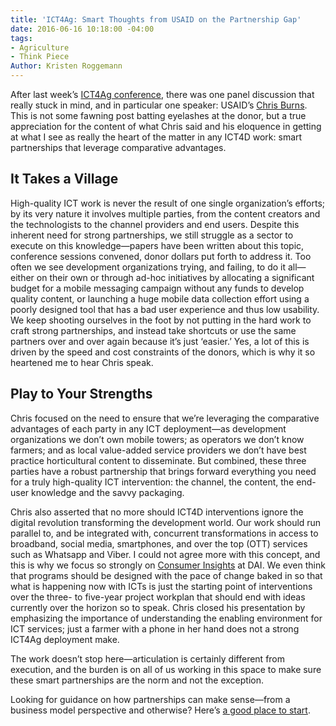 ```yaml
---
title: 'ICT4Ag: Smart Thoughts from USAID on the Partnership Gap'
date: 2016-06-16 10:18:00 -04:00
tags:
- Agriculture
- Think Piece
Author: Kristen Roggemann
---
```


After last week’s [ICT4Ag conference](http://ictforag.org/), there was one panel discussion that really stuck in mind, and in particular one speaker: USAID’s [Chris Burns](https://www.linkedin.com/in/christophermburns?authType=NAME_SEARCH&authToken=3Xj7&locale=en_US&trk=tyah&trkInfo=clickedVertical%3Amynetwork%2CclickedEntityId%3A16147536%2CauthType%3ANAME_SEARCH%2Cidx%3A1-1-1%2CtarId%3A1466017100217%2Ctas%3Achris%20bur). This is not some fawning post batting eyelashes at the donor, but a true appreciation for the content of what Chris said and his eloquence in getting at what I see as really the heart of the matter in any ICT4D work: smart partnerships that leverage comparative advantages.

<!--more-->

## It Takes a Village

High-quality ICT work is never the result of one single organization’s efforts; by its very nature it involves multiple parties, from the content creators and the technologists to the channel providers and end users. Despite this inherent need for strong partnerships, we still struggle as a sector to execute on this knowledge—papers have been written about this topic, conference sessions convened, donor dollars put forth to address it. Too often we see development organizations trying, and failing, to do it all—either on their own or through ad-hoc initiatives by allocating a significant budget for a mobile messaging campaign without any funds to develop quality content, or launching a huge mobile data collection effort using a poorly designed tool that has a bad user experience and thus low usability. We keep shooting ourselves in the foot by not putting in the hard work to craft strong partnerships, and instead take shortcuts or use the same partners over and over again because it’s just ‘easier.’ Yes, a lot of this is driven by the speed and cost constraints of the donors, which is why it so heartened me to hear Chris speak.

## Play to Your Strengths

Chris focused on the need to ensure that we’re leveraging the comparative advantages of each party in any ICT deployment—as development organizations we don’t own mobile towers; as operators we don’t know farmers; and as local value-added service providers we don’t have best practice horticultural content to disseminate. But combined, these three parties have a robust partnership that brings forward everything you need for a truly high-quality ICT intervention: the channel, the content, the end-user knowledge and the savvy packaging. 

Chris also asserted that no more should ICT4D interventions ignore the digital revolution transforming the development world. Our work should run parallel to, and be integrated with, concurrent transformations in access to broadband, social media, smartphones, and over the top (OTT) services such as Whatsapp and Viber. I could not agree more with this concept, and this is why we focus so strongly on [Consumer Insights](http://dai-global-digital.com/tags/?tag=consumer-insights) at DAI. We even think that programs should be designed with the pace of change baked in so that what is happening now with ICTs is just the starting point of interventions over the three- to five-year project workplan that should end with ideas currently over the horizon so to speak. Chris closed his presentation by emphasizing the importance of understanding the enabling environment for ICT services; just a farmer with a phone in her hand does not a strong ICT4Ag deployment make.

The work doesn’t stop here—articulation is certainly different from execution, and the burden is on all of us working in this space to make sure these smart partnerships are the norm and not the exception. 

Looking for guidance on how partnerships can make sense—from a business model perspective and otherwise? Here’s [a good place to start](http://www.gsma.com/mobilefordevelopment/programme/m4d-impact/the-role-of-vas-vendors-in-m4d).